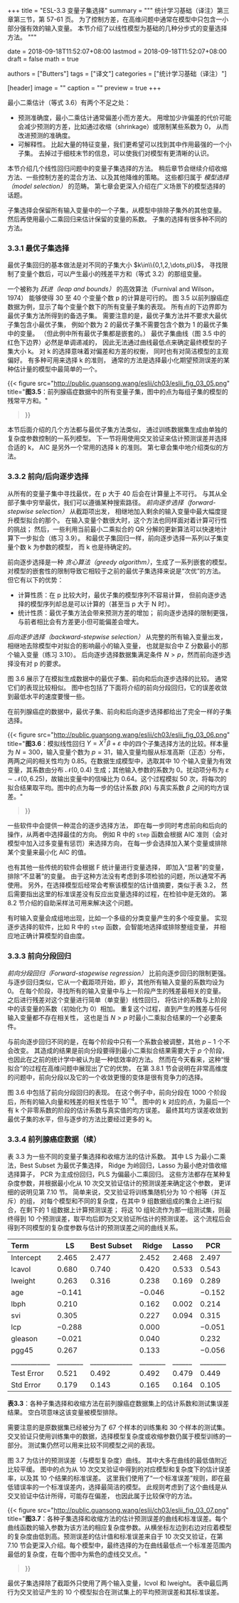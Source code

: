 +++
title = "ESL-3.3 变量子集选择"
summary = """
统计学习基础（译注）第三章第三节，第 57-61 页。
为了控制方差，在高维问题中通常在模型中只包含一小部分强有效的输入变量。
本节介绍了以线性模型为基础的几种分步式的变量选择方法。
"""

date = 2018-09-18T11:52:07+08:00
lastmod = 2018-09-18T11:52:07+08:00
draft = false
math = true

authors = ["Butters"]
tags = ["译文"]
categories = ["统计学习基础（译注）"]

[header]
image = ""
caption = ""
preview = true
+++

最小二乘估计（等式 3.6）有两个不足之处：

- 预测准确度，最小二乘估计通常偏差小而方差大。
  用增加少许偏差的代价可能会减少预测的方差，比如通过收缩（shrinkage）或限制某些系数为 0，
  从而改进预测的准确度。
- 可解释性。
  比起大量的特征变量，我们更希望可以找到其中作用最强的一个小子集。
  去掉过于细枝末节的信息，可以使我们对模型有更清晰的认识。

本节介绍几个线性回归问题中的变量子集选择的方法。
稍后章节会继续介绍收缩方法、一些控制方差的混合方法、以及其他降维的策略。
这些都归属于 *模型选择（model selection）* 的范畴。
第七章会更深入介绍在广义场景下的模型选择的话题。

子集选择会保留所有输入变量中的一个子集，从模型中排除子集外的其他变量。
然后再使用最小二乘回归来估计保留的变量的系数。
子集的选择有很多种不同的方法。

### 3.3.1 最优子集选择

最优子集回归的基本做法是对不同的子集大小 $k\in\\{0,1,2,\dots,p\\}$，
寻找限制了变量个数后，可以产生最小的残差平方和（等式 3.2）的那组变量。

一个被称为 *跃进（leap and bounds）* 的高效算法（Furnival and Wilson，1974）
能够使得 30 至 40 个变量个数 p 的计算是可行的。
图 3.5 以前列腺癌症数据为例，显示了每个变量个数下的所有变量子集的表现。
所有点的下边界即为最优子集方法所得到的备选子集。
需要注意的是，最优子集方法并不要求大最优子集包含小最优子集，
例如个数为 2 的最优子集不需要包含个数为 1 的最优子集中的变量。
（但此例中所有最优子集都是嵌套的。）
最优子集曲线（图 3.5 中的红色下边界）必然是单调递减的，
因此无法通过曲线最低点来确定最终模型的子集大小 k。
对 k 的选择意味着对偏差和方差的权衡，
同时也有对简洁模型的主观偏好。
有多种可用来选择 k 的准则，
通常的方法是选择最小化期望预测误差的某种估计量的模型中最简单的一个。

{{< figure src="http://public.guansong.wang/eslii/ch03/eslii_fig_03_05.png"
  title="**图3.5**：前列腺癌症数据中的所有变量子集，图中的点为每组子集的模型的残常平方和。"
>}}

本节后面介绍的几个方法都与最优子集方法类似，
通过训练数据集生成由单独的复杂度参数控制的一系列模型。
下一节将用使用交叉验证来估计预测误差并选择合适的 k，
AIC 是另外一个常用的选择 k 的准则。
第七章会集中地介绍类似的方法。

### 3.3.2 前向/后向逐步选择

从所有的变量子集中寻找最优，在 p 大于 40 后会在计算量上不可行。
与其从全部子集中穷举最优，我们可以遵循某种搜索路径。
*前向逐步选择（forward-stepwise selection）* 从截距项出发，
相继地加入剩余的输入变量中最大幅度提升模型拟合的那个。
在输入变量个数很大时，这个方法也同样面对着计算可行性的挑战；
然后，一些利用当前最小二乘拟合的 QR 分解的更新算法可以快速地计算下一步拟合（练习 3.9）。
和最优子集回归一样，前向逐步选择一系列以子集变量个数 k 为参数的模型，
而 k 也是待确定的。

前向逐步选择是一种 *贪心算法（greedy algorithm）*，生成了一系列嵌套的模型。
对模型的嵌套性的限制导致它相较于之前的最优子集选择来说是“次优”的方法。
但它有以下的优势：

- 计算性质：在 p 比较大时，最优子集的模型序列不容易计算，
  但前向逐步选择的模型序列却总是可以计算的（甚至当 p 大于 N 时）。
- 统计性质：最优子集方法会带来预测方差的增加；
  前向逐步选择的限制更强，与前者相比会有方差更小但可能偏差会增大。

*后向逐步选择（backward-stepwise selection）* 从完整的所有输入变量出发，
相继地去除模型中对拟合的影响最小的输入变量，
也就是拟合中 Z 分数最小的那个输入变量（练习 3.10）。
后向逐步选择数据集满足条件 $N>p$，然而前向逐步选择没有对 p 的要求。

图 3.6 展示了在模拟生成数据中的最优子集、前向和后向逐步选择的比较。
通常它们的表现比较相似。
图中也包括了下面将介绍的前向分段回归，它的误差收敛到最低水平的速度要慢一些。

在前列腺癌症的数据中，最优子集、前向和后向逐步选择都给出了完全一样的子集选择。

{{< figure src="http://public.guansong.wang/eslii/ch03/eslii_fig_03_06.png"
  title="**图3.6**：模拟线性回归 $Y=X^T\beta+\varepsilon$ 中的四个子集选择方法的比较。样本量为 $N=300$，输入变量个数为 $p=31$，输入变量均服从标准高斯（正态）分布，两两之间的相关性均为 0.85。在数据生成模型中，选取其中 10 个输入变量为有效变量，其系数由分布 $\mathcal{N}(0, 0.4)$ 生成；其他输入参数的系数为 0。扰动项分布为 $\varepsilon\sim\mathcal{N}(0, 6.25)$，故输出变量中的信噪比为 0.64。这个过程模拟 50 次，将每次的拟合结果取平均。图中的点为每一步的估计系数 $\hat{\beta}(k)$ 与真实系数 $\beta$ 之间的均方误差。"
>}}

一些软件中会提供一种混合的逐步选择方法，
即在每一步同时考虑前向和后向的操作，从两者中选择最佳的方向。
例如 R 中的 `step` 函数会根据 AIC 准则（会对模型中加入过多变量有惩罚）来选择方向，
在每一步会选择加入某个变量或排除某个变量来最小化 AIC 的值。

也有其他一些传统的软件会根据 F 统计量进行变量选择，
即加入“显著”的变量，排除“不显著”的变量。
由于这种方法没有考虑到多项检验的问题，所以通常不再使用。
另外，在选择模型后经常会考察该模型的估计值摘要，类似于表 3.2，
然后需要指出这里的标准误差没有反应出变量选择的过程，在检验中是无效的。
第 8.2 节介绍的自助采样法可用来解决这个问题。

有时输入变量会成组地出现，比如一个多级的分类变量产生的多个哑变量。
实现逐步选择的软件，比如 R 中的 `step` 函数，会智能地选择或排除整组变量，
并相应地正确计算模型的自由度。

### 3.3.3 前向分段回归

*前向分段回归（Forward-stagewise regression）* 比前向逐步回归的限制更强。
与逐步回归类似，它从一个截距项开始，即 $\bar{y}$，其他所有输入变量的系数均设为 0。
在每个阶段，寻找所有的输入变量中与上一阶段产生的残差最相关的变量。
之后进行残差对这个变量进行简单（单变量）线性回归，
将估计的系数与上阶段中的该变量的系数（初始化为 0）相加。
重复这个过程，直到产生的残差与任何输入变量都不存在相关性，
这也是当 $N>p$ 时最小二乘拟合结果的一个必要条件。

与前向逐步回归不同的是，在每个阶段中只有一个系数会被调整，其他 $p-1$ 个不会改变。
其造成的结果是前向分段要得到最小二乘拟合结果需要大于 $p$ 个阶段，
也因此在之前的统计学中被认为是一种低效率的方法。
然而在今天看来，这种“慢拟合”的过程在高维问题中展现出了它的优势。
在第 3.8.1 节会说明在非常高维度的问题中，前向分段以及它的一个收敛更慢的变体是很有竞争力的选择。

图 3.6 中包括了前向分段回归的表现。
在这个例子中，前向分段在 1000 个阶段后，所有的输入向量和残差的相关性低于 $10^{-4}$。
图中的 k 对应的点，为最后一个有 k 个非零系数的阶段的估计系数与真实值的均方误差。
最终其均方误差收敛到最优子集的水平，但与逐步的方法比要经过更多的 k。

### 3.3.4 前列腺癌症数据（续）

表 3.3 为一些不同的变量子集选择和收缩方法的估计系数。
其中 LS 为最小二乘法，Best Subset 为最优子集选择，
Ridge 为岭回归，Lasso 为最小绝对值收缩选择算子，
PCR 为主成份回归，PLS 为偏最小二乘回归。
这些方法都存在某种复杂度参数，并根据最小化从 10 次交叉验证估计的预测误差来确定这个参数，
更详细的说明见第 7.10 节。
简单来说，交叉验证将训练集随机分为 10 个相等（并互斥）的组，
对每个模型和不同的复杂度，在其中 9 组数据组成的集合上进行拟合，在剩下的 1 组数据上计算预测误差；
将这 10 组轮流作为那一组测试集，则最终得到 10 个预测误差，取平均后即为交叉验证所估计的预测误差。
这个流程后会得到不同模型的复杂度参数与估计的预测误差之间的曲线关系。

| Term       | LS     | Best Subset | Ridge  |Lasso | PCR    | PLS    |
|:-----------|--------|-------------|--------|------|--------|--------|
| Intercept  | 2.465  | 2.477       | 2.452  |2.468 | 2.497  | 2.452  |
| lcavol     | 0.680  | 0.740       | 0.420  |0.533 | 0.543  | 0.419  |
| lweight    | 0.263  | 0.316       | 0.238  |0.169 | 0.289  | 0.344  |
| age        | −0.141 |             | −0.046 |      | −0.152 | −0.026 |
| lbph       | 0.210  |             | 0.162  |0.002 | 0.214  | 0.220  |
| svi        | 0.305  |             | 0.227  |0.094 | 0.315  | 0.243  |
| lcp        | −0.288 |             | 0.000  |      | −0.051 | 0.079  |
| gleason    | −0.021 |             | 0.040  |      | 0.232  | 0.011  |
| pgg45      | 0.267  |             | 0.133  |      | −0.056 | 0.084  |
|____________|________|_____________|________|______|________|________|
| Test Error | 0.521  | 0.492       | 0.492  |0.479 | 0.449  | 0.528  |
| Std Error  | 0.179  | 0.143       | 0.165  |0.164 | 0.105  | 0.152  |
**表3.3**：各种子集选择和收缩方法在前列腺癌症数据集上的估计系数和测试集误差结果。
空白项意味这该变量被模型排除。

需要注意的是原数据集已经被分为了 67 个样本的训练集和 30 个样本的测试集。
交叉验证只使用训练集中的数据，选择模型复杂度或收缩参数仍属于模型训练的一部分。
测试集仍然可以用来比较不同模型之间的表现。

图 3.7 为估计的预测误差（与模型复杂度）曲线。
其中大多在曲线的最低值附近比较平缓。
图中的点为从 10 次交叉验证中得到的对应模型和复杂度下的估计误差率，以及其 10 个结果的标准误差。
这里我们使用了“一个标准误差”规则，即在最低错误率的一个标准误差内，选择最简洁的模型。
此规则考虑到了这个曲线是从交叉验证中估计所得，可能存在偏差，
也因此属于比较保守的方法。

{{< figure src="http://public.guansong.wang/eslii/ch03/eslii_fig_03_07.png"
  title="**图3.7**：各种子集选择和收缩方法的估计预测误差的曲线和标准误差。每个曲线函数的输入参数为该方法的相应复杂度参数。从横坐标左边到右边对应着模型的复杂度由低到高。预测误差的估计值和标准误差来自于 10 次交叉验证，在第 7.10 节会更深入介绍。每个模型中，最终选择的为在曲线最低点一个标准差范围内最低的复杂度，在每个图中为紫色的虚线交叉点。"
>}}

最优子集选择除了截距外只使用了两个输入变量，lcvol 和 lweight。
表中最后两行为交叉验证产生的 10 个模型拟合在测试集上的平均预测误差和其标准误差。
